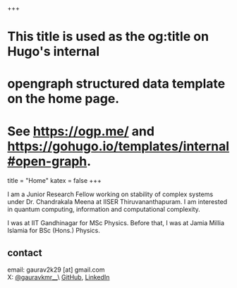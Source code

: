 +++
# This title is used as the og:title on Hugo's internal
# opengraph structured data template on the home page.
# See https://ogp.me/ and https://gohugo.io/templates/internal#open-graph.
title = "Home"
katex = false
+++

I am a Junior Research Fellow working on stability of complex systems under Dr. Chandrakala Meena at IISER Thiruvananthapuram. I am interested in quantum computing, information and computational complexity.

I was at IIT Gandhinagar for MSc Physics. Before that, I was at Jamia Millia Islamia for BSc (Hons.) Physics.

## contact

email: gaurav2k29 [at] gmail.com\
X: [@gauravkmr__](https://x.com/gauravkmr__)\
[GitHub](https://github.com/gaurav-src), [LinkedIn](https://www.linkedin.com/in/gaurav-kumar-83437957)